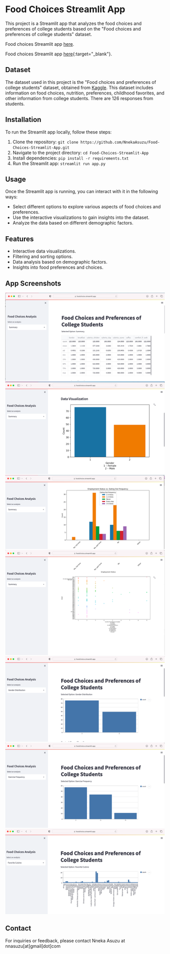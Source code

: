 
# Food Choices Streamlit App

This project is a Streamlit app that analyzes the food choices and preferences of college students based on the "Food choices and preferences of college students" dataset.


Food choices Streamlit app [here][1].


[1]: https://foodchoice.streamlit.app


Food choices Streamlit app [here](https://foodchoices.streamlit.app){:target="_blank"}.


## Dataset

The dataset used in this project is the "Food choices and preferences of college students" dataset, obtained from [Kaggle](https://www.kaggle.com/datasets/borapajo/food-choices). This dataset includes information on food choices, nutrition, preferences, childhood favorites, and other information from college students. There are 126 responses from students. 


## Installation

To run the Streamlit app locally, follow these steps:

1. Clone the repository: `git clone https://github.com/NnekaAsuzu/Food-Choices-Streamlit-App.git`
2. Navigate to the project directory: `cd Food-Choices-Streamlit-App`
3. Install dependencies: `pip install -r requirements.txt`
4. Run the Streamlit app: `streamlit run app.py`

## Usage

Once the Streamlit app is running, you can interact with it in the following ways:

- Select different options to explore various aspects of food choices and preferences.
- Use the interactive visualizations to gain insights into the dataset.
- Analyze the data based on different demographic factors.

## Features

- Interactive data visualizations.
- Filtering and sorting options.
- Data analysis based on demographic factors.
- Insights into food preferences and choices.

## App Screenshots

![Screenshot 1](/Foodchoicescreenshots/fc1.png)
![Screenshot 2](/Foodchoicescreenshots/fc2.png)
![Screenshot 3](/Foodchoicescreenshots/fc3.png)
![Screenshot 4](/Foodchoicescreenshots/fc4.png)
![Screenshot 5](/Foodchoicescreenshots/fc5.png)
![Screenshot 6](/Foodchoicescreenshots/fc6.png)
![Screenshot 7](/Foodchoicescreenshots/fc7.png)



## Contact

For inquiries or feedback, please contact Nneka Asuzu at nnasuzu[at]gmail[dot]com

